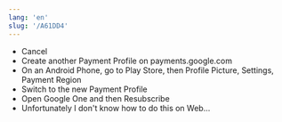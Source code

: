 ```yaml
---
lang: 'en'
slug: '/A61DD4'
---
```


- Cancel
- Create another Payment Profile on payments.google.com
- On an Android Phone, go to Play Store, then Profile Picture, Settings, Payment Region
- Switch to the new Payment Profile
- Open Google One and then Resubscribe
- Unfortunately I don't know how to do this on Web...
